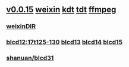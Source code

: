 ## [v0.0.15](https://github.com/littleflute/17ting/edit/master/README.md) [weixin](https://littleflute.github.io/weixin/) [kdt](https://github.com/littleflute/kdt) [tdt](https://github.com/littleflute/tdt)  [ffmpeg](https://github.com/littleflute/ffmpeg)  
### [weixinDIR](https://mp.weixin.qq.com/s/3hLIuCiAXFP3AgM0sjofJA)
### [blcd12:17t125-130](https://github.com/littleflute/17t125) [blcd13](blcd13) [blcd14](blcd14) [blcd15](blcd15)
### [shanuan/blcd31](https://github.com/shanuan/blcd31)
